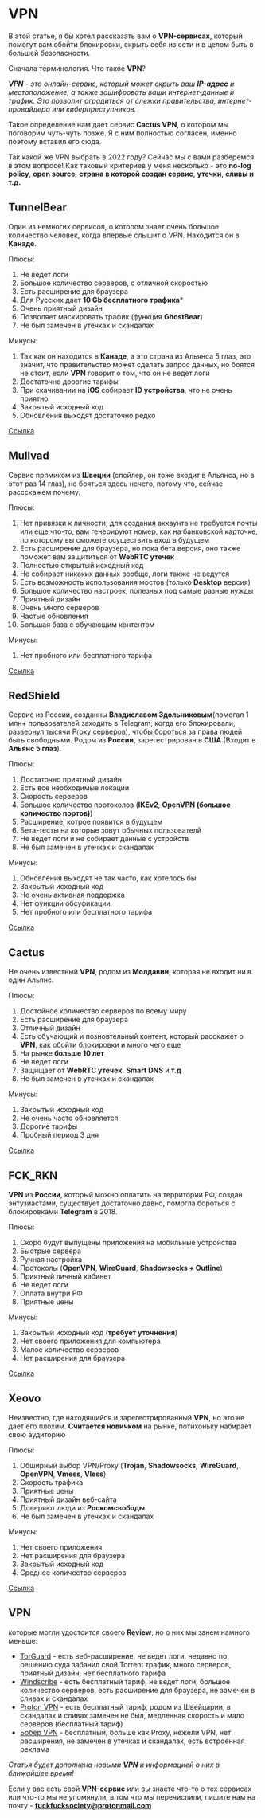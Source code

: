 # VPN
В этой статье, я бы хотел рассказать вам о **VPN-сервисах**, который помогут вам обойти блокировки, скрыть себя из сети и в целом быть в большей безопасности. 

Сначала терминология. Что такое **VPN**? 

***VPN** - это онлайн-сервис, который может скрыть ваш **IP-адрес** и местоположение, а также зашифровать ваши интернет-данные и трафик. 
Это позволит оградиться от слежки правительства, интернет-провайдера или киберпреступников.*

Такое определение нам дает сервис **Cactus VPN**, о котором мы поговорим чуть-чуть позже. Я  с ним полностью согласен, именно поэтому вставил его сюда.

Так какой же VPN выбрать в 2022 году? Сейчас мы с вами разберемся в этом вопросе! 
Как таковый критериев у меня несколько - это **no-log policy**, **open source**, **страна в которой создан сервис**, **утечки**, **сливы и т.д.**

## TunnelBear
Один из немногих сервисов, о котором знает очень большое количество человек, когда впервые слышит о VPN. Находится он в **Канаде**. 

Плюсы: 
1) Не ведет логи
2) Большое количество серверов, с отличной скоростью 
3) Есть расширение для браузера 
4) Для Русских дает **10 Gb бесплатного трафика***
5) Очень приятный дизайн
6) Позволяет маскировать трафик (функция **GhostBear**)
7) Не был замечен в утечках и скандалах

Минусы: 
1) Так как он находится в **Канаде**, а это страна из Альянса 5 глаз, это значит, что правительство может сделать запрос данных, 
но боятся не стоит, если **VPN** говорит о том, что он не ведет логи
2) Достаточно дорогие тарифы 
3) При скачивании на **iOS** собирает **ID устройства**, что не очень приятно 
4) Закрытый исходный код
5) Обновления выходят достаточно редко

[Ссылка](https://www.tunnelbear.com/)

## Mullvad 

Сервис прямиком из **Швеции** (спойлер, он тоже входит в Альянса, но в этот раз 14 глаз), но бояться здесь нечего, потому что, сейчас рассскажем почему.

Плюсы: 
1) Нет привязки к личности, для создания аккаунта не требуется почты или еще что-то, вам генерируют номер, как на банковской карточке, по которому вы сможете осуществить вход в будущем
2) Есть расширение для браузера, но пока бета версия, оно также поможет вам защититься от **WebRTC утечек** 
3) Полностью открытый исходный код 
4) Не собирает никаких данных вообще, логи также не ведутся
5) Есть возможность использования мостов (только **Desktop** версия)
6) Большое количество настроек, полезных под самые разные нужды 
7) Приятный дизайн 
8) Очень много серверов
9) Частые обновления
10) Большая база с обучающим контентом

Минусы: 
1) Нет пробного или бесплатного тарифа

[Ссылка](https://mullvad.net/ru/)

## RedShield 

Сервис из России, созданны **Владиславом Здольниковым**(помогал 1 млн+ пользователей заходить в Telegram, когда его блокировали, развернул тысячи Proxy серверов), чтобы бороться за права людей быть свободными. Родом из **России**, зарегестрирован в **США** (Входит в **Альянс 5 глаз**).

Плюсы: 
1) Достаточно приятный дизайн 
2) Есть все необходимые локации 
3) Скорость серверов 
4) Большое количество протоколов (**IKEv2**, **OpenVPN (большое количество портов)**)
5) Расширение, котрое появится в будущем 
6) Бета-тесты на которые зовут обычных пользователй 
7) Не ведет логи и не собирает данные с устройств
8) Не был замечен в утечках и скандалах

Минусы: 
1) Обновления выходят не так часто, как хотелось бы 
2) Закрытый исходный код 
3) Не очень активная поддержка 
4) Нет функции обсуфикации 
5) Нет пробного или бесплатного тарифа

[Ссылка](https://redshieldvpn.com/ru)

## Cactus 

Не очень известный **VPN**, родом из **Молдавии**, которая не входит ни в один Альянс. 

Плюсы: 
1) Достойное количество серверов по всему миру 
2) Есть расширение для браузера 
3) Отличный дизайн 
4) Есть обучающий и позновтельный контент, который расскажет о **VPN**, как обойти блокировки и много чего еще 
5) На рынке **больше 10 лет** 
6) Не ведет логи
7) Защищает от **WebRTC утечек**, **Smart DNS** и **т.д**
8) Не был замечен в утечках и скандалах

Минусы: 
1) Закрытый исходный код 
2) Не очень часто обновляется 
3) Дорогие тарифы 
4) Пробный период 3 дня

[Ссылка](https://www.cactusvpn.com/)

## FCK_RKN 

**VPN** из **России**, который можно оплатить на территории РФ, создан энтузиастами, существует достаточно давно, помогла бороться с блокировками **Telegram** в 2018.

Плюсы: 
1) Скоро будут выпущены приложения на мобильные устройства 
2) Быстрые сервера 
3) Ручная настройка
4) Протоколы (**OpenVPN**, **WireGuard**, **Shadowsocks + Outline**) 
5) Приятный личный кабинет 
6) Не ведет логи 
7) Оплата внутри РФ 
8) Приятные цены

Минусы: 
1) Закрытый исходный код (**требует уточнения**) 
2) Нет своего приложения для компьютера 
3) Малое количество серверов 
4) Нет расширения для браузера

[Ссылка](https://t.me/FCK_RKN_bot)

## Xeovo 

Неизвестно, где находящийся и зарегестрированный **VPN**, но это не дает его плохим. **Считается новичком** на рынке, потихоньку набирает свою аудиторию

Плюсы: 
1) Обширный выбор VPN/Proxy (**Trojan**, **Shadowsocks**, **WireGuard**, **OpenVPN**, **Vmess**, **Vless**) 
2) Скорость трафика 
3) Приятные цены
4) Приятный дизайн веб-сайта 
5) Доверяют люди из **Роскомсвободы**
6) Не был замечен в утечках и скандалах

Минусы: 
1) Нет своего приложения
2) Нет расширения для браузера
3) Закрытый исходный код 
4) Среднее количество серверов

[Ссылка](https://xeovo.com/)

## VPN
которые могли удостоится своего **Review**, но о них мы занем намного меньше: 
* [TorGuard](https://torguard.net/) - есть веб-расширение, не ведет логи, недавно по решению суда забанил свой Torrent трафик, много серверов, приятный дизайн, нет бесплатного тарифа 
* [Windscribe](https://windscribe.com/) - есть бесплатный тариф, не ведет логи, большое количество серверов, есть расширение для браузера, не замечен в сливах и скандалах
* [Proton VPN](https://protonvpn.com/) - есть бесплатный тариф, родом из Швейцарии, в скандалах и сливах замечен не был, медленная скорость и мало серверов (бесплатный тариф)
* [Бобёр VPN](https://play.google.com/store/apps/details?id=com.vpnbeaver.vpn) - бесплатный, больше как Proxy, нежели VPN, нет расширения, не замечен в утечках и скандалах, есть встроенная реклама

*Статья будет дополнена новыми **VPN** и информацией о них в ближайшее время!*

Если у вас есть свой **VPN-сервис** или вы знаете что-то о тех сервисах или что-то мы не упомянули, в том что мы перечислили, пишите нам на почту - **fuckfucksociety@protonmail.com**

